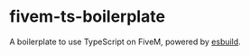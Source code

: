 # fivem-ts-boilerplate

A boilerplate to use TypeScript on FiveM, powered by [esbuild](https://esbuild.github.io/).


